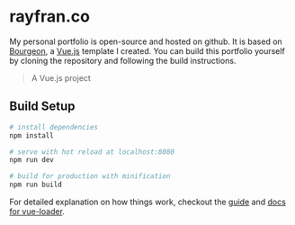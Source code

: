 # rayfran.co

My personal portfolio is open-source and hosted on github. It is based on [Bourgeon](https://github.com/rayfranco/bourgeon), a [Vue.js](https://vuejs.org/) template I created. You can build this portfolio yourself by cloning the repository and following the build instructions.

> A Vue.js project

## Build Setup

``` bash
# install dependencies
npm install

# serve with hot reload at localhost:8080
npm run dev

# build for production with minification
npm run build
```

For detailed explanation on how things work, checkout the [guide](http://vuejs-templates.github.io/webpack/) and [docs for vue-loader](http://vuejs.github.io/vue-loader).
